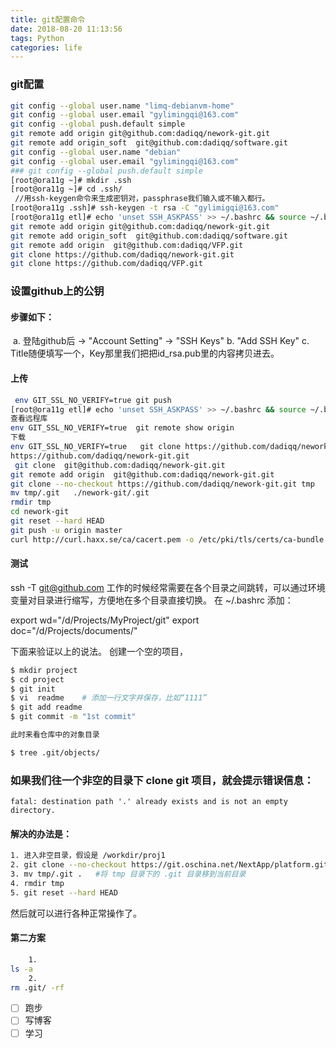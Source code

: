 ```yaml
---
title: git配置命令
date: 2018-08-20 11:13:56
tags: Python
categories: life
---
```


### git配置
```bash
git config --global user.name "limq-debianvm-home"
git config --global user.email "gylimingqi@163.com"
git config --global push.default simple
git remote add origin git@github.com:dadiqq/nework-git.git
git remote add origin_soft  git@github.com:dadiqq/software.git
git config --global user.name "debian"
git config --global user.email "gylimingqi@163.com"
### git config --global push.default simple
[root@ora11g ~]# mkdir .ssh
[root@ora11g ~]# cd .ssh/
 //用ssh-keygen命令来生成密钥对，passphrase我们输入或不输入都行。
[root@ora11g .ssh]# ssh-keygen -t rsa -C "gylimigqi@163.com"
[root@ora11g etl]# echo 'unset SSH_ASKPASS' >> ~/.bashrc && source ~/.bashrc
git remote add origin git@github.com:dadiqq/nework-git.git
git remote add origin_soft  git@github.com:dadiqq/software.git
git remote add origin  git@github.com:dadiqq/VFP.git
git clone https://github.com/dadiqq/nework-git.git
git clone https://github.com/dadiqq/VFP.git

```

### 设置github上的公钥
#### 步骤如下：

​    a. 登陆github后 -> "Account Setting" -> "SSH Keys"
    b. "Add SSH Key"
    c. Title随便填写一个，Key那里我们把把id_rsa.pub里的内容拷贝进去。

#### 上传 
```bash
 env GIT_SSL_NO_VERIFY=true git push
[root@ora11g etl]# echo 'unset SSH_ASKPASS' >> ~/.bashrc && source ~/.bashrc   
查看远程库
env GIT_SSL_NO_VERIFY=true  git remote show origin
下载
env GIT_SSL_NO_VERIFY=true   git clone https://github.com/dadiqq/nework-git.git
https://github.com/dadiqq/nework-git.git  
 git clone  git@github.com:dadiqq/nework-git.git
git remote add origin  git@github.com:dadiqq/nework-git.git
git clone --no-checkout https://github.com/dadiqq/nework-git.git tmp
mv tmp/.git   ./nework-git/.git
rmdir tmp
cd nework-git
git reset --hard HEAD
git push -u origin master
curl http://curl.haxx.se/ca/cacert.pem -o /etc/pki/tls/certs/ca-bundle.crt
```
#### 测试 

ssh -T git@github.com
工作的时候经常需要在各个目录之间跳转，可以通过环境变量对目录进行缩写，方便地在多个目录直接切换。
在 ~/.bashrc 添加：

export wd="/d/Projects/MyProject/git"
export doc="/d/Projects/documents/"

下面来验证以上的说法。
创建一个空的项目，
```bash
$ mkdir project
$ cd project
$ git init
$ vi  readme    # 添加一行文字并保存，比如“1111”
$ git add readme
$ git commit -m "1st commit"

此时来看仓库中的对象目录

$ tree .git/objects/
```
### 如果我们往一个非空的目录下 clone git 项目，就会提示错误信息：

`fatal: destination path '.' already exists and is not an empty directory.`

#### 解决的办法是：
```bash
1. 进入非空目录，假设是 /workdir/proj1
2. git clone --no-checkout https://git.oschina.net/NextApp/platform.git tmp
3. mv tmp/.git .   #将 tmp 目录下的 .git 目录移到当前目录
4. rmdir tmp
5. git reset --hard HEAD
```
然后就可以进行各种正常操作了。

#### 第二方案
```bash
	1. 
ls -a  
	2. 
rm .git/ -rf 

```


- [ ] 跑步
- [ ] 写博客
- [ ] 学习
